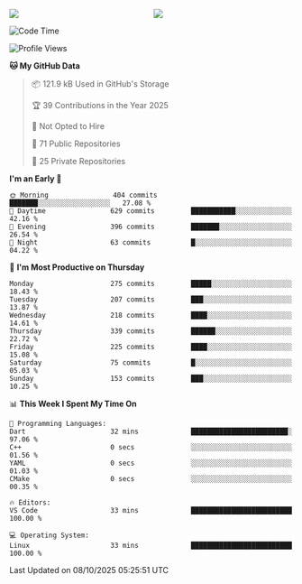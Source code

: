 <p style="display:flex;align-items:center;column-gap:0.5rem;" align="center">
  <img style="flex-grow:1;align-self:stretch;object-fit:cover;"  src ="https://github-readme-stats.vercel.app/api?username=gnoluv9x&show_icons=true&count_private=true&theme=chartreuse-dark&hide_border=true">
  <img style="flex-grow:1;align-self:stretch;object-fit:cover;"src ="https://github-readme-stats.vercel.app/api/top-langs/?username=gnoluv9x&layout=compact&hide_border=true&theme=chartreuse-dark&&langs_count=6&hide=jupyter%20notebook,tex,css,php&exclude_repo=Pacman-AI">
</p>

<!--START_SECTION:waka-->
![Code Time](http://img.shields.io/badge/Code%20Time-1%2C108%20hrs%2055%20mins-blue)

![Profile Views](http://img.shields.io/badge/Profile%20Views-0-blue)

**🐱 My GitHub Data** 

> 📦 121.9 kB Used in GitHub's Storage 
 > 
> 🏆 39 Contributions in the Year 2025
 > 
> 🚫 Not Opted to Hire
 > 
> 📜 71 Public Repositories 
 > 
> 🔑 25 Private Repositories 
 > 
**I'm an Early 🐤** 

```text
🌞 Morning                404 commits         ███████░░░░░░░░░░░░░░░░░░   27.08 % 
🌆 Daytime                629 commits         ███████████░░░░░░░░░░░░░░   42.16 % 
🌃 Evening                396 commits         ███████░░░░░░░░░░░░░░░░░░   26.54 % 
🌙 Night                  63 commits          █░░░░░░░░░░░░░░░░░░░░░░░░   04.22 % 
```
📅 **I'm Most Productive on Thursday** 

```text
Monday                   275 commits         █████░░░░░░░░░░░░░░░░░░░░   18.43 % 
Tuesday                  207 commits         ███░░░░░░░░░░░░░░░░░░░░░░   13.87 % 
Wednesday                218 commits         ████░░░░░░░░░░░░░░░░░░░░░   14.61 % 
Thursday                 339 commits         ██████░░░░░░░░░░░░░░░░░░░   22.72 % 
Friday                   225 commits         ████░░░░░░░░░░░░░░░░░░░░░   15.08 % 
Saturday                 75 commits          █░░░░░░░░░░░░░░░░░░░░░░░░   05.03 % 
Sunday                   153 commits         ███░░░░░░░░░░░░░░░░░░░░░░   10.25 % 
```


📊 **This Week I Spent My Time On** 

```text
💬 Programming Languages: 
Dart                     32 mins             ████████████████████████░   97.06 % 
C++                      0 secs              ░░░░░░░░░░░░░░░░░░░░░░░░░   01.56 % 
YAML                     0 secs              ░░░░░░░░░░░░░░░░░░░░░░░░░   01.03 % 
CMake                    0 secs              ░░░░░░░░░░░░░░░░░░░░░░░░░   00.35 % 

🔥 Editors: 
VS Code                  33 mins             █████████████████████████   100.00 % 

💻 Operating System: 
Linux                    33 mins             █████████████████████████   100.00 % 
```


 Last Updated on 08/10/2025 05:25:51 UTC
<!--END_SECTION:waka-->

